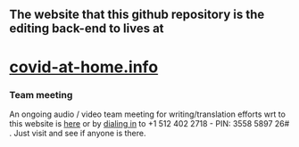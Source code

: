 ## The website that this github repository is the editing back-end to lives at

# [covid-at-home.info](https://www.covid-at-home.info)


### Team meeting

An ongoing audio / video team meeting for writing/translation efforts wrt to this website is [here](https://meet.jit.si/OngoingTeamMeetingForCovidAtHome) or by [dialing in](+15124022718) to +1 512 402 2718 - PIN: 3558 5897 26# . Just visit and see if anyone is there.
